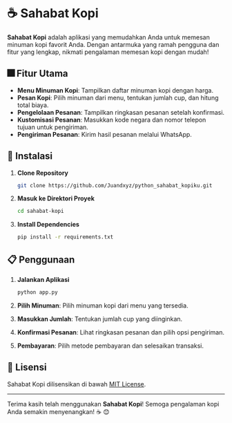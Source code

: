 # :coffee: Sahabat Kopi

**Sahabat Kopi** adalah aplikasi yang memudahkan Anda untuk memesan minuman kopi favorit Anda. Dengan antarmuka yang ramah pengguna dan fitur yang lengkap, nikmati pengalaman memesan kopi dengan mudah!

## :fireworks: Fitur Utama

- **Menu Minuman Kopi**: Tampilkan daftar minuman kopi dengan harga.
- **Pesan Kopi**: Pilih minuman dari menu, tentukan jumlah cup, dan hitung total biaya.
- **Pengelolaan Pesanan**: Tampilkan ringkasan pesanan setelah konfirmasi.
- **Kustomisasi Pesanan**: Masukkan kode negara dan nomor telepon tujuan untuk pengiriman.
- **Pengiriman Pesanan**: Kirim hasil pesanan melalui WhatsApp.

## :rocket: Instalasi

1. **Clone Repository**

   ```bash
   git clone https://github.com/Juandxyz/python_sahabat_kopiku.git
   ```

2. **Masuk ke Direktori Proyek**

   ```bash
   cd sahabat-kopi
   ```

3. **Install Dependencies**

   ```bash
   pip install -r requirements.txt
   ```

## :clipboard: Penggunaan

1. **Jalankan Aplikasi**

   ```bash
   python app.py
   ```

2. **Pilih Minuman**: Pilih minuman kopi dari menu yang tersedia.
3. **Masukkan Jumlah**: Tentukan jumlah cup yang diinginkan.
4. **Konfirmasi Pesanan**: Lihat ringkasan pesanan dan pilih opsi pengiriman.
5. **Pembayaran**: Pilih metode pembayaran dan selesaikan transaksi.

## :page_with_curl: Lisensi

Sahabat Kopi dilisensikan di bawah [MIT License](LICENSE).

---

Terima kasih telah menggunakan **Sahabat Kopi**! Semoga pengalaman kopi Anda semakin menyenangkan! :coffee: :blush:
